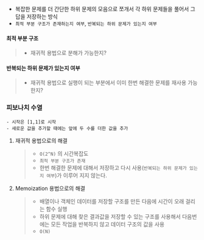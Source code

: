 - 복잡한 문제를 더 간단한 하위 문제의 모음으로 쪼개서 각 하위 문제들을 풀어서 그 답을 저장하는 방식
- `최적 부분 구조가 존재하는지 여부`, `반복되는 하위 문제가 있는지 여부`

#### 최적 부분 구조

> - 재귀적 용법으로 분해가 가능한지?

#### 반복되는 하위 문제가 있는지 여부

> - 재귀적 용법으로 실행이 되는 부분에서 이미 한번 해결한 문제를 재사용 가능한지?

### 피보나치 수열

    - 시작은 [1,1]로 시작
    - 새로운 값을 추가할 때에는 앞에 두 수를 더한 값을 추가

1. 재귀적 용법으로의 해결

   > - `O(2^N)` 의 시간복잡도
   > - `최적 부분 구조가 존재`
   > - 한번 해결한 문제에 대해서 저장하고 다시 사용(`반복되는 하위 문제가 있는지 여부`)가 이루어 지지 않는다.

2. Memoization 용법으로의 해결
   > - 배열이나 객체인 데이터를 저장할 구조를 만든 다음에 시간이 오래 걸리는 함수 실행
   > - 하위 문제에 대해 찾은 결과값을 저장할 수 있는 구조를 사용해서 다음번에는 모든 작업을 반복하지 않고 데이터 구조의 값을 사용
   > - `O(N)`
